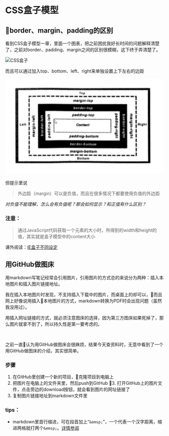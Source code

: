 # CSS盒子模型

## border、margin、padding的区别
看到CSS盒子模型一章，里面一个图表，把之前困扰我好长时间的问题解释清楚了，之前对border、padding、margin之间的区别很模糊，这下终于弄清楚了。

![CSS盒子](https://ws3.sinaimg.cn/large/006tKfTcgy1fpdt1aq0kdj30vi0hyq3u.jpg)

而且可以通过加入top、bottom、left、right来单独设置上下左右的边距

![上下左右边距](https://raw.githubusercontent.com/LifetimePython/photo/master/2.png)

但提示里说
>外边距（margin）可以是负值，而且在很多情况下都要使用负值的外边距

*对负值不能理解，怎么会有负值呢？那会如何显示？和正值有什么区别？*

### 注意：

>通过JavaScript代码获取一个元素的大小时，所得到的width和height的值，其实就是盒子模型中的content大小

课外阅读：[IE盒子不同设定](https://www.w3cschool.cn/css_series/css_series-6tza24q1.html)

## 用GitHub做图床

用markdown写笔记经常会引用图片，引用图片的方式总的来说分为两种：插入本地图片和插入图片链接地址。

我在插入本地图片时发现，不支持插入下载中的图片，而桌面上的却可以，而且网上好像说用插入本地图片的方式，markdown转换为PDF时会出现问题（虽然我没用过）。

用插入网址链接的方式，就必须注意图床的选择，因为第三方图床如果死掉了，那么图片就拿不到了，所以持久性是第一要考虑的。

![]()

之前一直认为用GitHub做图床会很麻烦，结果今天查资料时，无意中看到了一个用GitHub做图床的介绍，其实很简单。

### 步骤
1. 在GitHub里创建一个新的项目，克隆项目到电脑上
2. 把图片在电脑上的文件夹里，然后push到GitHub
3. 打开GitHub上的图片文件，点击旁边的download按钮，就会看到图片的网址链接了
4. 复制图片链接地址到markdown文件里

### tips：

* markdown里首行缩进，可在段首加上“```&emsp;```”，一个代表一个汉字距离，缩进两格就打两个```&emsp;```。[详情参阅](https://www.jianshu.com/p/9d94660a96f1)